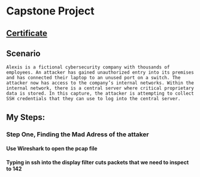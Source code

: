 # Capstone Project
## [Certificate](https://github.com/alejandro-garf/Blue-Team-Junior-Analyst/blob/main/Intro%20To%20Vulnerability%20Management/Course%20-%20Certificate%20-%20Introduction%20to%20Vulnerability%20Management-course.pdf)
## Scenario
```
Alexis is a fictional cybersecurity company with thousands of employees. An attacker has gained unauthorized entry into its premises and has connected their laptop to an unused port on a switch. The attacker now has access to the company’s internal networks. Within the internal network, there is a central server where critical proprietary data is stored. In this capture, the attacker is attempting to collect SSH credentials that they can use to log into the central server.
```
## My Steps:

### Step One, Finding the Mad Adress of the attaker 
#### Use Wireshark to open the pcap file
#### Typing in ssh into the display filter cuts packets that we need to inspect to 142
